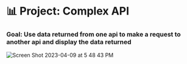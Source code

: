 # 📊 Project: Complex API 

### Goal: Use data returned from one api to make a request to another api and display the data returned

![Screen Shot 2023-04-09 at 5 48 43 PM](https://user-images.githubusercontent.com/126643073/230798601-e4e35371-1219-4995-a09e-d1cb8ea6af14.png)


